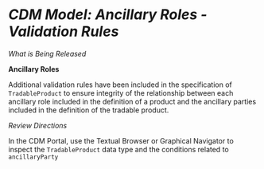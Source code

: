 # *CDM Model: Ancillary Roles - Validation Rules*

_What is Being Released_

**Ancillary Roles**

Additional validation rules have been included in the specification of `TradableProduct` to ensure integrity of the relationship between each ancillary role included in the definition of a product and the ancillary parties included in the definition of the tradable product.

*Review Directions*

In the CDM Portal, use the Textual Browser or Graphical Navigator to inspect the `TradableProduct` data type and the conditions related to `ancillaryParty`
